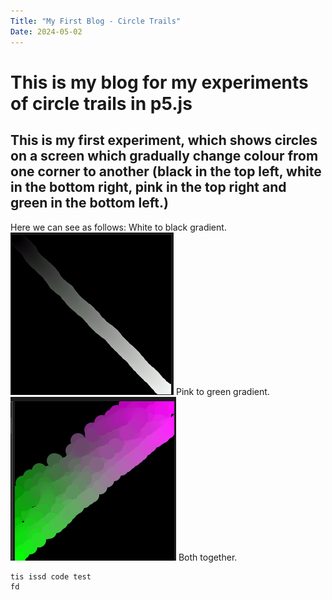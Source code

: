 ```yaml
---
Title: "My First Blog - Circle Trails"
Date: 2024-05-02
---
```

# This is my blog for my experiments of circle trails in p5.js
## This is my first experiment, which shows circles on a screen which gradually change colour from one corner to another (black in the top left, white in the bottom right, pink in the top right and green in the bottom left.)

Here we can see as follows:
White to black gradient.
![This is a trail from the top left corner to the bottom right, producing a white to black gradient](/images/white-to-black.png)
Pink to green gradient.
![This is a trail from the bottom left corner to the top right, producing a green to pink gradient](/images/green-to-pink.png)
Both together.

```
tis issd code test
fd
```